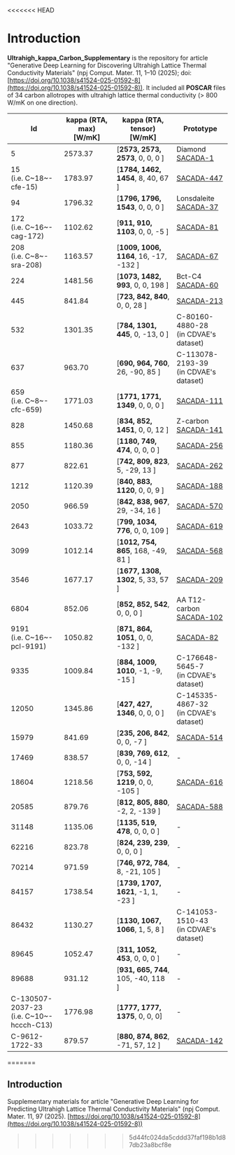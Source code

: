<<<<<<< HEAD
# Introduction

**Ultrahigh_kappa_Carbon_Supplementary** is the repository for article "Generative Deep Learning for Discovering Ultrahigh Lattice Thermal Conductivity Materials" (npj Comput. Mater. 11, 1–10 (2025); doi: [https://doi.org/10.1038/s41524-025-01592-8](https://doi.org/10.1038/s41524-025-01592-8)). It included all **POSCAR** files of 34 carbon allotropes with ultrahigh lattice thermal conductivity (> 800 W/mK on one direction).

|Id|kappa (RTA, max) [W/mK]|kappa (RTA, tensor) [W/mK]|Prototype|
|---|---|---|---|
| 5     | 2573.37   | [**2573, 2573, 2573**, 0, 0, 0        ] | Diamond<br>[SACADA-1](https://www.sacada.info/ca_data.php?id=1)|
| 15<br>(i.e. C~18~-cfe-15) | 1783.97   | [**1784, 1462, 1454**, 8, 40, 67      ] | [SACADA-447](https://www.sacada.info/ca_data.php?id=447)|
| 94    | 1796.32   | [**1796, 1796, 1543**, 0, 0, 0        ] | Lonsdaleite<br>[SACADA-37](https://www.sacada.info/ca_data.php?id=37)|
| 172<br>(i.e. C~16~-cag-172) | 1102.62   | [**911, 910, 1103**,   0, 0, -5       ] | [SACADA-81](https://www.sacada.info/ca_data.php?id=81)|
| 208<br>(i.e. C~8~-sra-208) | 1163.57   | [**1009, 1006, 1164**, 16, -17, -132  ] | [SACADA-67](https://www.sacada.info/ca_data.php?id=67)|
| 224   | 1481.56   | [**1073, 1482, 993**,  0, 0, 198      ] | Bct-C4<br>[SACADA-60](https://www.sacada.info/ca_data.php?id=60)|
| 445   |  841.84   | [**723, 842, 840**,    0, 0, 28       ] | [SACADA-213](https://www.sacada.info/ca_data.php?id=213)|
| 532   | 1301.35   | [**784, 1301, 445**,   0, -13, 0      ] | C-80160-4880-28<br>(in CDVAE's dataset)|
| 637   |  963.70   | [**690, 964, 760**,    26, -90, 85    ] | C-113078-2193-39<br>(in CDVAE's dataset)|
| 659<br>(i.e. C~8~-cfc-659) | 1771.03   | [**1771, 1771, 1349**, 0, 0, 0        ] | [SACADA-111](https://www.sacada.info/ca_data.php?id=111)|
| 828   | 1450.68   | [**834, 852, 1451**,   0, 0, 12       ] | Z-carbon<br>[SACADA-141](https://www.sacada.info/ca_data.php?id=141)|
| 855   | 1180.36   | [**1180, 749, 474**,   0, 0, 0        ] | [SACADA-256](https://www.sacada.info/ca_data.php?id=256)|
| 877   |  822.61   | [**742, 809, 823**,    5, -29, 13     ] | [SACADA-262](https://www.sacada.info/ca_data.php?id=262)|
| 1212  | 1120.39   | [**840, 883, 1120**,   0, 0, 9        ] | [SACADA-188](https://www.sacada.info/ca_data.php?id=188)|
| 2050  |  966.59   | [**842, 838, 967**,    29, -34, 16    ] | [SACADA-570](https://www.sacada.info/ca_data.php?id=570)|
| 2643  | 1033.72   | [**799, 1034, 776**,   0, 0, 109      ] | [SACADA-619](https://www.sacada.info/ca_data.php?id=619)|
| 3099  | 1012.14   | [**1012, 754, 865**,   168, -49, 81   ] | [SACADA-568](https://www.sacada.info/ca_data.php?id=568)|
| 3546  | 1677.17   | [**1677, 1308, 1302**, 5, 33, 57      ] | [SACADA-209](https://www.sacada.info/ca_data.php?id=209)|
| 6804  | 852.06   | [**852, 852, 542**, 0, 0, 0      ] | AA T12-carbon<br>[SACADA-102](https://www.sacada.info/ca_data.php?id=102)|
| 9191<br>(i.e. C~16~-pcl-9191) | 1050.82   | [**871, 864, 1051**,   0, 0, -132     ] | [SACADA-82](https://www.sacada.info/ca_data.php?id=82)|
| 9335  | 1009.84   | [**884, 1009, 1010**,  -1, -9, -15    ] | C-176648-5645-7<br>(in CDVAE's dataset)|
| 12050 | 1345.86   | [**427, 427, 1346**,   0, 0, 0        ] | C-145335-4867-32<br>(in CDVAE's dataset)|
| 15979 |  841.69   | [**235, 206, 842**,    0, 0, -7       ] | [SACADA-514](https://www.sacada.info/ca_data.php?id=514)|
| 17469 |  838.57   | [**839, 769, 612**,    0, 0, -14      ] | -|
| 18604 | 1218.56   | [**753, 592, 1219**,   0, 0, -105     ] | [SACADA-616](https://www.sacada.info/ca_data.php?id=616)|
| 20585 |  879.76   | [**812, 805, 880**,    -2, 2, -139    ] | [SACADA-588](https://www.sacada.info/ca_data.php?id=588)|
| 31148 | 1135.06   | [**1135, 519, 478**,   0, 0, 0        ] | -|
| 62216 |  823.78   | [**824, 239, 239**,    0, 0, 0        ] | -|
| 70214 |  971.59   | [**746, 972, 784**,    8, -21, 105    ] | -|
| 84157 | 1738.54   | [**1739, 1707, 1621**, -1, 1, -23     ] | -|
| 86432 | 1130.27   | [**1130, 1067, 1066**, 1, 5, 8        ] | C-141053-1510-43<br>(in CDVAE's dataset)|
| 89645 | 1052.47   | [**311, 1052, 453**,   0, 0, 0        ] | -|
| 89688 |  931.12   | [**931, 665, 744**,    105, -40, 118  ] | -|
|C-130507-2037-23<br>(i.e. C~10~-hccch-C13)|1776.98|[**1777, 1777, 1375**, 0, 0, 0]|-|
|C-9612-1722-33|879.57|[**880, 874, 862**, -71, 57, 12      ] | [SACADA-142](https://www.sacada.info/ca_data.php?id=142)|
=======
## Introduction

Supplementary materials for article "Generative Deep Learning for Predicting Ultrahigh Lattice Thermal Conductivity Materials" (npj Comput. Mater. 11, 97 (2025). [https://doi.org/10.1038/s41524-025-01592-8](https://doi.org/10.1038/s41524-025-01592-8))
>>>>>>> 5d44fc024da5cddd37faf198b1d87db23a8bcf8e

